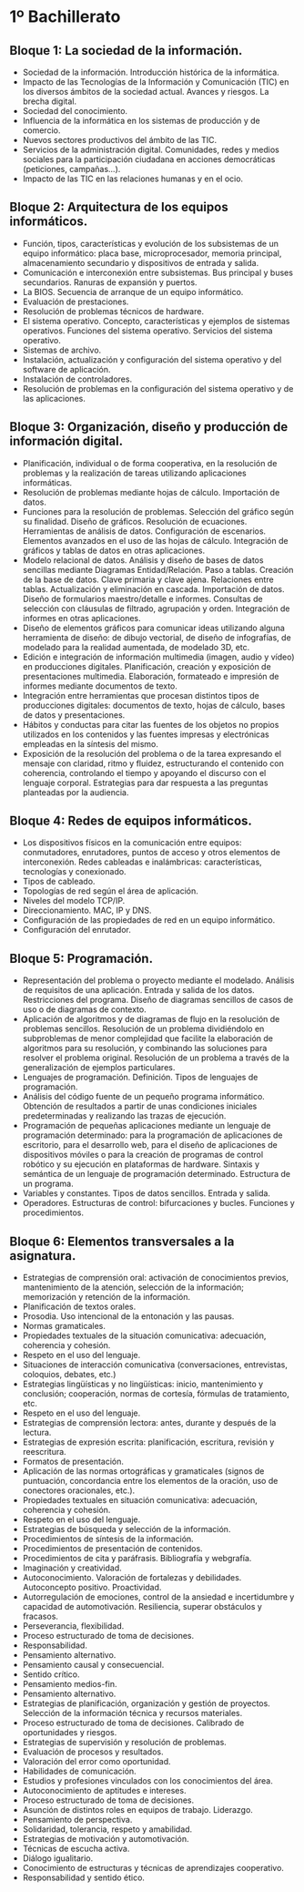 # 1º Bachillerato

## Bloque 1: La sociedad de la información.

* Sociedad de la información. Introducción histórica de la informática.
* Impacto de las Tecnologías de la Información y Comunicación (TIC) en los diversos ámbitos de la sociedad actual. Avances y riesgos. La brecha digital.
* Sociedad del conocimiento.
* Influencia de la informática en los sistemas de producción y de comercio.
* Nuevos sectores productivos del ámbito de las TIC.
* Servicios de la administración digital. Comunidades, redes y medios sociales para la participación ciudadana en acciones democráticas (peticiones, campañas...).
* Impacto de las TIC en las relaciones humanas y en el ocio.

## Bloque 2: Arquitectura de los equipos informáticos.

* Función, tipos, características y evolución de los subsistemas de un equipo informático: placa base, microprocesador, memoria principal, almacenamiento secundario y dispositivos de entrada y salida.
* Comunicación e interconexión entre subsistemas. Bus principal y buses secundarios. Ranuras de expansión y puertos.
* La BIOS. Secuencia de arranque de un equipo informático.
* Evaluación de prestaciones.
* Resolución de problemas técnicos de hardware.
* El sistema operativo. Concepto, características y ejemplos de sistemas operativos. Funciones del sistema operativo. Servicios del sistema operativo.
* Sistemas de archivo.
* Instalación, actualización y configuración del sistema operativo y del software de aplicación.
* Instalación de controladores.
* Resolución de problemas en la configuración del sistema operativo y de las aplicaciones.

## Bloque 3: Organización, diseño y producción de información digital.

* Planificación, individual o de forma cooperativa, en la resolución de problemas y la realización de tareas utilizando aplicaciones informáticas.
* Resolución de problemas mediante hojas de cálculo. Importación de datos.
* Funciones para la resolución de problemas. Selección del gráfico según su finalidad. Diseño de gráficos. Resolución de ecuaciones. Herramientas de análisis de datos. Configuración de escenarios. Elementos avanzados en el uso de las hojas de cálculo. Integración de gráficos y tablas de datos en otras aplicaciones.
* Modelo relacional de datos. Análisis y diseño de bases de datos sencillas mediante Diagramas Entidad/Relación. Paso a tablas. Creación de la base de datos. Clave primaria y clave ajena. Relaciones entre tablas. Actualización y eliminación en cascada. Importación de datos. Diseño de formularios maestro/detalle e informes. Consultas de selección con cláusulas de filtrado,
agrupación y orden. Integración de informes en otras aplicaciones.
* Diseño de elementos gráficos para comunicar ideas utilizando alguna herramienta de diseño: de dibujo vectorial, de diseño de infografías, de modelado para la realidad aumentada, de modelado 3D, etc.
* Edición e integración de información multimedia (imagen, audio y vídeo) en producciones digitales. Planificación, creación y exposición de presentaciones multimedia. Elaboración, formateado e impresión de informes mediante documentos de texto.
* Integración entre herramientas que procesan distintos tipos de producciones digitales: documentos de texto, hojas de cálculo, bases de datos y presentaciones.
* Hábitos y conductas para citar las fuentes de los objetos no propios utilizados en los contenidos y las fuentes impresas y electrónicas empleadas en la síntesis del mismo.
* Exposición de la resolución del problema o de la tarea expresando el mensaje con claridad, ritmo y fluidez, estructurando el contenido con coherencia, controlando el tiempo y apoyando el discurso con el lenguaje corporal. Estrategias para dar respuesta a las preguntas planteadas por la audiencia.

## Bloque 4: Redes de equipos informáticos.

* Los dispositivos físicos en la comunicación entre equipos: conmutadores, enrutadores, puntos de acceso y otros elementos de interconexión. Redes cableadas e inalámbricas: características, tecnologías y conexionado.
* Tipos de cableado.
* Topologías de red según el área de aplicación.
* Niveles del modelo TCP/IP.
* Direccionamiento. MAC, IP y DNS.
* Configuración de las propiedades de red en un equipo informático.
* Configuración del enrutador.

## Bloque 5: Programación.

* Representación del problema o proyecto mediante el modelado. Análisis de requisitos de una aplicación. Entrada y salida de los datos. Restricciones del programa. Diseño de diagramas sencillos de casos de uso o de diagramas de
contexto.
* Aplicación de algoritmos y de diagramas de flujo en la resolución de problemas sencillos. Resolución de un problema dividiéndolo en subproblemas de menor complejidad que facilite la elaboración de algoritmos para su resolución, y combinando las soluciones para resolver el problema original. Resolución de un problema a través de la generalización
de ejemplos particulares.
* Lenguajes de programación. Definición. Tipos de lenguajes de programación.
* Análisis del código fuente de un pequeño programa informático. Obtención de resultados a partir de unas condiciones iniciales predeterminadas y realizando las trazas de ejecución.
* Programación de pequeñas aplicaciones mediante un lenguaje de programación determinado: para la programación de aplicaciones de escritorio, para el desarrollo web, para el diseño de aplicaciones de dispositivos móviles o para la creación de programas de control robótico y su ejecución en plataformas de hardware. Sintaxis y semántica de un lenguaje de programación determinado. Estructura de un programa.
* Variables y constantes. Tipos de datos sencillos. Entrada y salida.
* Operadores. Estructuras de control: bifurcaciones y bucles. Funciones y procedimientos.

## Bloque 6: Elementos transversales a la asignatura.

* Estrategias de comprensión oral: activación de conocimientos previos, mantenimiento de la atención, selección de la información; memorización y retención de la información.
* Planificación de textos orales.
* Prosodia. Uso intencional de la entonación y las pausas.
* Normas gramaticales.
* Propiedades textuales de la situación comunicativa: adecuación, coherencia y cohesión.
* Respeto en el uso del lenguaje.
* Situaciones de interacción comunicativa (conversaciones, entrevistas, coloquios, debates, etc.)
* Estrategias lingüísticas y no lingüísticas: inicio, mantenimiento y conclusión; cooperación, normas de cortesía, fórmulas de tratamiento, etc.
* Respeto en el uso del lenguaje.
* Estrategias de comprensión lectora: antes, durante y después de la lectura.
* Estrategias de expresión escrita: planificación, escritura, revisión y reescritura.
* Formatos de presentación.
* Aplicación de las normas ortográficas y gramaticales (signos de puntuación, concordancia entre los elementos de la oración, uso de conectores oracionales, etc.).
* Propiedades textuales en situación comunicativa: adecuación, coherencia y cohesión.
* Respeto en el uso del lenguaje.
* Estrategias de búsqueda y selección de la información.
* Procedimientos de síntesis de la información.
* Procedimientos de presentación de contenidos.
* Procedimientos de cita y paráfrasis. Bibliografía y webgrafía.
* Imaginación y creatividad.
* Autoconocimiento. Valoración de fortalezas y debilidades. Autoconcepto positivo. Proactividad.
* Autorregulación de emociones, control de la ansiedad e incertidumbre y capacidad de automotivación. Resiliencia, superar obstáculos y fracasos.
* Perseverancia, flexibilidad.
* Proceso estructurado de toma de decisiones.
* Responsabilidad.
* Pensamiento alternativo.
* Pensamiento causal y consecuencial.
* Sentido crítico.
* Pensamiento medios-fin.
* Pensamiento alternativo.
* Estrategias de planificación, organización y gestión de proyectos. Selección de la información técnica y recursos materiales.
* Proceso estructurado de toma de decisiones. Calibrado de oportunidades y riesgos.
* Estrategias de supervisión y resolución de problemas.
* Evaluación de procesos y resultados.
* Valoración del error como oportunidad.
* Habilidades de comunicación.
* Estudios y profesiones vinculados con los conocimientos del área.
* Autoconocimiento de aptitudes e intereses.
* Proceso estructurado de toma de decisiones.
* Asunción de distintos roles en equipos de trabajo. Liderazgo.
* Pensamiento de perspectiva.
* Solidaridad, tolerancia, respeto y amabilidad.
* Estrategias de motivación y automotivación.
* Técnicas de escucha activa.
* Diálogo igualitario.
* Conocimiento de estructuras y técnicas de aprendizajes cooperativo.
* Responsabilidad y sentido ético.

